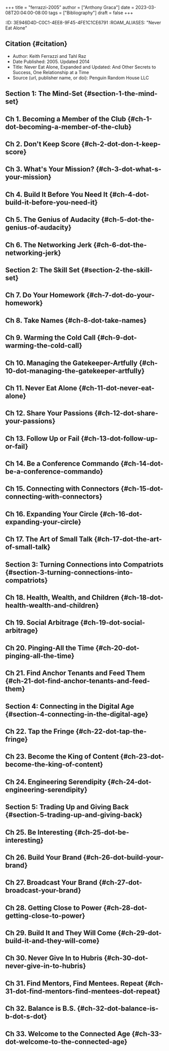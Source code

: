 +++
title = "ferrazzi-2005"
author = ["Anthony Graca"]
date = 2023-03-08T20:04:00-08:00
tags = ["Bibliography"]
draft = false
+++

:ID:       3E946D4D-C0C1-4EE8-9F45-4FE1C1CE6791
:ROAM_ALIASES: "Never Eat Alone"


## Citation {#citation}

-   Author: Keith Ferrazzi and Tahl Raz
-   Date Published: 2005. Updated 2014
-   Title: Never Eat Alone, Expanded and Updated: And Other Secrets to Success, One Relationship at a Time
-   Source (url, publisher name, or doi): Penguin Random House LLC


## Section 1: The Mind-Set {#section-1-the-mind-set}


## Ch 1. Becoming a Member of the Club {#ch-1-dot-becoming-a-member-of-the-club}


## Ch 2. Don't Keep Score {#ch-2-dot-don-t-keep-score}


## Ch 3. What's Your Mission? {#ch-3-dot-what-s-your-mission}


## Ch 4. Build It Before You Need It {#ch-4-dot-build-it-before-you-need-it}


## Ch 5. The Genius of Audacity {#ch-5-dot-the-genius-of-audacity}


## Ch 6. The Networking Jerk {#ch-6-dot-the-networking-jerk}


## Section 2: The Skill Set {#section-2-the-skill-set}


## Ch 7. Do Your Homework {#ch-7-dot-do-your-homework}


## Ch 8. Take Names {#ch-8-dot-take-names}


## Ch 9. Warming the Cold Call {#ch-9-dot-warming-the-cold-call}


## Ch 10. Managing the Gatekeeper-Artfully {#ch-10-dot-managing-the-gatekeeper-artfully}


## Ch 11. Never Eat Alone {#ch-11-dot-never-eat-alone}


## Ch 12. Share Your Passions {#ch-12-dot-share-your-passions}


## Ch 13. Follow Up or Fail {#ch-13-dot-follow-up-or-fail}


## Ch 14. Be a Conference Commando {#ch-14-dot-be-a-conference-commando}


## Ch 15. Connecting with Connectors {#ch-15-dot-connecting-with-connectors}


## Ch 16. Expanding Your Circle {#ch-16-dot-expanding-your-circle}


## Ch 17. The Art of Small Talk {#ch-17-dot-the-art-of-small-talk}


## Section 3: Turning Connections into Compatriots {#section-3-turning-connections-into-compatriots}


## Ch 18. Health, Wealth, and Children {#ch-18-dot-health-wealth-and-children}


## Ch 19. Social Arbitrage {#ch-19-dot-social-arbitrage}


## Ch 20. Pinging-All the Time {#ch-20-dot-pinging-all-the-time}


## Ch 21. Find Anchor Tenants and Feed Them {#ch-21-dot-find-anchor-tenants-and-feed-them}


## Section 4: Connecting in the Digital Age {#section-4-connecting-in-the-digital-age}


## Ch 22. Tap the Fringe {#ch-22-dot-tap-the-fringe}


## Ch 23. Become the King of Content {#ch-23-dot-become-the-king-of-content}


## Ch 24. Engineering Serendipity {#ch-24-dot-engineering-serendipity}


## Section 5: Trading Up and Giving Back {#section-5-trading-up-and-giving-back}


## Ch 25. Be Interesting {#ch-25-dot-be-interesting}


## Ch 26. Build Your Brand {#ch-26-dot-build-your-brand}


## Ch 27. Broadcast Your Brand {#ch-27-dot-broadcast-your-brand}


## Ch 28. Getting Close to Power {#ch-28-dot-getting-close-to-power}


## Ch 29. Build It and They Will Come {#ch-29-dot-build-it-and-they-will-come}


## Ch 30. Never Give In to Hubris {#ch-30-dot-never-give-in-to-hubris}


## Ch 31. Find Mentors, Find Mentees. Repeat {#ch-31-dot-find-mentors-find-mentees-dot-repeat}


## Ch 32. Balance is B.S. {#ch-32-dot-balance-is-b-dot-s-dot}


## Ch 33. Welcome to the Connected Age {#ch-33-dot-welcome-to-the-connected-age}
